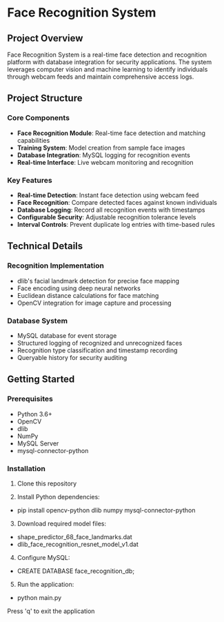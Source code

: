 # Face Recognition System
## Project Overview
Face Recognition System is a real-time face detection and recognition platform with database integration for security applications. The system leverages computer vision and machine learning to identify individuals through webcam feeds and maintain comprehensive access logs.

## Project Structure
### Core Components
- **Face Recognition Module**: Real-time face detection and matching capabilities
- **Training System**: Model creation from sample face images
- **Database Integration**: MySQL logging for recognition events
- **Real-time Interface**: Live webcam monitoring and recognition

### Key Features
- **Real-time Detection**: Instant face detection using webcam feed
- **Face Recognition**: Compare detected faces against known individuals
- **Database Logging**: Record all recognition events with timestamps
- **Configurable Security**: Adjustable recognition tolerance levels
- **Interval Controls**: Prevent duplicate log entries with time-based rules

## Technical Details
### Recognition Implementation
- dlib's facial landmark detection for precise face mapping
- Face encoding using deep neural networks
- Euclidean distance calculations for face matching
- OpenCV integration for image capture and processing

### Database System
- MySQL database for event storage
- Structured logging of recognized and unrecognized faces
- Recognition type classification and timestamp recording
- Queryable history for security auditing

## Getting Started
### Prerequisites
- Python 3.6+
- OpenCV
- dlib
- NumPy
- MySQL Server
- mysql-connector-python

### Installation
1. Clone this repository
   
2. Install Python dependencies:
- pip install opencv-python dlib numpy mysql-connector-python
  
3. Download required model files:
- shape_predictor_68_face_landmarks.dat
- dlib_face_recognition_resnet_model_v1.dat

4. Configure MySQL:
- CREATE DATABASE face_recognition_db;

5. Run the application:
- python main.py

Press 'q' to exit the application


